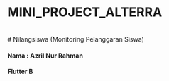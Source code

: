 # MINI_PROJECT_ALTERRA
<br>
# Nilangsiswa (Monitoring Pelanggaran Siswa)
<h4> Nama : Azril Nur Rahman </h4>
<h4> Flutter B </h4>
